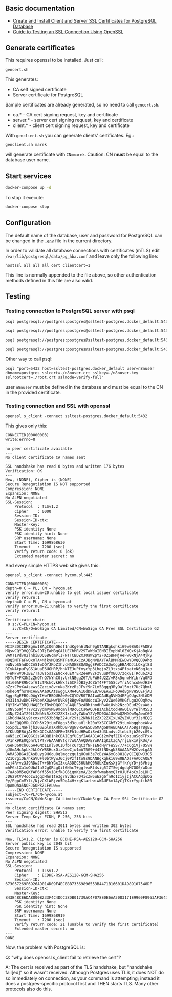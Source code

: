 ## Basic documentation

* [Create and Install Client and Server SSL Certificates for PostgreSQL Database](https://luppeng.wordpress.com/2021/08/07/create-and-install-ssl-certificates-for-postgresql-database-running-locally/)
* [Guide to Testing an SSL Connection Using OpenSSL](https://www.liquidweb.com/kb/how-to-test-ssl-connection-using-openssl/)

## Generate certificates

This requires openssl to be installed. Just call:

```bash
gencert.sh
```

This generates:
- CA self signed certificate
- Server certificate for PostgreSQL

Sample certificates are already generated, so no need to call `gencert.sh`.
- ca.*     - CA cert signing request, key and certificate
- server.* - server cert signing request, key and certificate
- client.* - client cert signing request, key and certificate

With `genclient.sh` you can generate clients' certificates. Eg.:

```bash
genclient.sh marek
```

will generate certificate with `CN=marek`. Caution: CN **must** be equal to the database user name.

## Start services

```bash
docker-compose up -d
```

To stop it execute:

```bash
docker-compose stop
```

## Configuration

The default name of the database, user and password for PostgreSQL can be changed in the [`.env`](.env) file in the current directory.

In order to validate all database connections with certificates (mTLS) edit `/var/lib/postgresql/data/pg_hba.conf` and leave only the following line:

```
hostssl all all all cert clientcert=1
```

This line is normally appended to the file above, so other authentication methods defined in this file are also valid.


## Testing

### Testing connection to PostgreSQL server with psql

```bash
psql postgresql://postgres:postgres@ssltest-postgres.docker_default:5432/postgres?sslmode=disable
```

```bash
psql postgresql://postgres:postgres@ssltest-postgres.docker_default:5432/postgres?sslmode=require
```

```bash
psql postgresql://postgres:postgres@ssltest-postgres.docker_default:5432/postgres?sslmode=verify-ca
```

```bash
psql postgresql://postgres:postgres@ssltest-postgres.docker_default:5432/postgres?sslmode=verify-full
```

Other way to call psql:

```
psql "port=5432 host=ssltest-postgres.docker_default user=n8nuser dbname=postgres sslcert=./n8nuser.crt sslkey=./n8nuser.key sslrootcert=./root.crt sslmode=verify-full"
```

user `n8nuser` must be defined in the database and must be equal to the CN in the provided certificate.

### Testing connection and SSL with openssl

```
openssl s_client -connect ssltest-postgres.docker_default:5432
```

This gives only this:

```
CONNECTED(00000003)
write:errno=0
---
no peer certificate available
---
No client certificate CA names sent
---
SSL handshake has read 0 bytes and written 176 bytes
Verification: OK
---
New, (NONE), Cipher is (NONE)
Secure Renegotiation IS NOT supported
Compression: NONE
Expansion: NONE
No ALPN negotiated
SSL-Session:
    Protocol  : TLSv1.2
    Cipher    : 0000
    Session-ID:
    Session-ID-ctx:
    Master-Key:
    PSK identity: None
    PSK identity hint: None
    SRP username: None
    Start Time: 1699868630
    Timeout   : 7200 (sec)
    Verify return code: 0 (ok)
    Extended master secret: no
```

And every simple HTTPS web site gives this:

```
openssl s_client -connect hycom.pl:443
```

```
CONNECTED(00000003)
depth=0 C = PL, CN = hycom.at
verify error:num=20:unable to get local issuer certificate
verify return:1
depth=0 C = PL, CN = hycom.at
verify error:num=21:unable to verify the first certificate
verify return:1
---
Certificate chain
 0 s:/C=PL/CN=hycom.at
   i:/C=CN/O=WoSign CA Limited/CN=WoSign CA Free SSL Certificate G2
---
Server certificate
-----BEGIN CERTIFICATE-----
MIIF3DCCBMSgAwIBAgIQGhOEdf1ndKg0h6lNsh9gUTANBgkqhkiG9w0BAQsFADBV
MQswCQYDVQQGEwJDTjEaMBgGA1UEChMRV29TaWduIENBIExpbWl0ZWQxKjAoBgNV
BAMTIVdvU2lnbiBDQSBGcmVlIFNTTCBDZXJ0aWZpY2F0ZSBHMjAeFw0xNjA4Mjky
MDQ5MTFaFw0xOTA4MjkyMDQ5MTFaMCAxCzAJBgNVBAYTAlBMMREwDwYDVQQDDAho
eWNvbS5hdDCCASIwDQYJKoZIhvcNAQEBBQADggEPADCCAQoCggEBAMDJiLQxgt83
DIyNAtpuFyGS1WuaE6UGHRP/hnNTEJuPfmycYp3LhgjoZL3txs4PfoatxN6bgJep
h+WM/wVOFZBE/Ta3Vs5szZE8cxeuEMrER2eeKV2FzVuuDfXBQ3/zqxEITRdu6ZXQ
M5ToT+FX3N2zZhOTnQ7kYhC0jvUrtNBggZ6T/bPWH4U2Z/vR8x5qnwMYibrVq0FD
E4iG0AF89NCofGIcTNskCvkHWxfi6CFsQB3yJCZbT4FFT55ScvYriAChcoNwJH3H
oZz+CPvXaAsewsSZzcix8v+uNaZKrzRsJFvf9n7Lm58qgq3RyOal5mzt7Uc7Qhml
Hoke6NfhsYMCAwEAAaOCAtswggLXMA4GA1UdDwEB/wQEAwIFoDAdBgNVHSUEFjAU
BggrBgEFBQcDAgYIKwYBBQUHAwEwCQYDVR0TBAIwADAdBgNVHQ4EFgQUgs3NtADR
B43IinJwDKCFFVbeAKQwHwYDVR0jBBgwFoAU0qcWIHyv2ZWe60MKGfLguXQOqMcw
fQYIKwYBBQUHAQEEcTBvMDQGCCsGAQUFBzABhihodHRwOi8vb2NzcDEud29zaWdu
LmNvbS9jYTYvc2VydmVyMS9mcmVlMDcGCCsGAQUFBzAChitodHRwOi8vYWlhMS53
b3NpZ24uY29tL2NhNi5zZXJ2ZXIxLmZyZWUuY2VyMD0GA1UdHwQ2MDQwMqAwoC6G
LGh0dHA6Ly9jcmxzMS53b3NpZ24uY29tL2NhNi1zZXJ2ZXIxLWZyZWUuY3JsMEQG
A1UdEQQ9MDuCCGh5Y29tLmF0ggx3d3cuaHljb20uYXSCCGh5Y29tLmNogghoeWNv
bS5pdIINaHljb20uZGlnaXRhbDBPBgNVHSAESDBGMAgGBmeBDAECATA6BgsrBgEE
AYKbUQEBAjArMCkGCCsGAQUFBwIBFh1odHRwOi8vd3d3Lndvc2lnbi5jb20vcG9s
aWN5LzCCAQQGCisGAQQB1nkCBAIEgfUEgfIA8AB1AGj2mPgfZIK+OozuuSgdTPxx
UV1nk9RE0QpnrLtPT/vEAAABVtgr7w0AAAQDAEYwRAIgKICZgA/rjLBx1AjKUo/v
USeH360ch6CGA4GNdILnlS0CIDfbTc6rqCzfNFsENdHyrFWSS/7/+C6giVjFQ5vN
gJGmAHcApLkJkLQYWBSHuxOizGdwCjw1mAT5G9+443fNDsgN3BAAAAFW2CvwLgAA
BAMASDBGAiEAsBuys9H6ou8qlmqczguiqHGuH3e7cBzWA6xCo8818yQCIQDwJ3O5
VZ1Q7giOE/hkaVUFl0btWywJ6Cj0PzfIto9s9DANBgkqhkiG9w0BAQsFAAOCAQEA
2zj4R+vz3J9RDwJT++8hYGxI3xeA3DEC56UkHQ0R8bXEuKsXjGYfkYgYD+j6Vhtg
mhFGstXu1wOUbA1a32gQRLgQif6NhcT+ggfvxRt4sig5IZTSwjdgdqM7OO6/wDcm
/7aAo8M5eQKfAP6Yf55vi8tfk8G6iqmKemA/2qdofwmabnxQlrOJUf4oCxJoLDHE
JD629tVV4oozw1gqdHhn1te3g78vdEx7Q4icZw5uE2g6fn9o1ziyjzjACCAqdpOG
Py/PgpCmMYli/NjvCXlWRjvn5DqA4H+rgKlarLwiwWAUFkm1AyCjTXxrYyptih80
DpAmQha5NOFJGOPkZLFeLw==
-----END CERTIFICATE-----
subject=/C=PL/CN=hycom.at
issuer=/C=CN/O=WoSign CA Limited/CN=WoSign CA Free SSL Certificate G2
---
No client certificate CA names sent
Peer signing digest: SHA512
Server Temp Key: ECDH, P-256, 256 bits
---
SSL handshake has read 2011 bytes and written 302 bytes
Verification error: unable to verify the first certificate
---
New, TLSv1.2, Cipher is ECDHE-RSA-AES128-GCM-SHA256
Server public key is 2048 bit
Secure Renegotiation IS supported
Compression: NONE
Expansion: NONE
No ALPN negotiated
SSL-Session:
    Protocol  : TLSv1.2
    Cipher    : ECDHE-RSA-AES128-GCM-SHA256
    Session-ID: 673057269F6926AD014D09F4ECBBB73369896553B4471B16601DA989107548DF
    Session-ID-ctx:
    Master-Key: B43B48CE6DA8000B233F4C4DCC38DB01739AC4F078E0E6AA3083171E9960F8963AF364D4FCED17AB232B1E6C76AD80DF
    PSK identity: None
    PSK identity hint: None
    SRP username: None
    Start Time: 1699868919
    Timeout   : 7200 (sec)
    Verify return code: 21 (unable to verify the first certificate)
    Extended master secret: no
---
DONE
```

Now, the problem with PostgreSQL is:

Q: "why does openssl s_client fail to retrieve the cert"?

A: The cert is received as part of the TLS handshake, but "handshake fail[ed]" so it wasn't received. Although Postgres uses TLS, it does NOT do so immediately on connection, as your command is attempting; instead it does a postgres-specific protocol first and THEN starts TLS. Many other protocols also do this.
